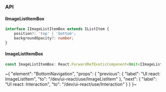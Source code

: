 

### API

#### IImageListItemBox

```ts
interface IImageListItemBox extends IListItem {
    position?: 'top' | 'bottom';
    backgroundOpacity?: number;
}
```

#### ImageListItemBox

```ts
const ImageListItemBox: React.ForwardRefExoticComponent<Omit<IImageListItemBox, "ref"> & React.RefAttributes<unknown>>;
```


~{
  "element": "BottomNavigation",
  "props": {
    "previous": {
      "label": "UI react: ImageListItem",
      "to": "/dev/ui-react/use/ImageListItem"
    },
    "next": {
      "label": "UI react: Interaction",
      "to": "/dev/ui-react/use/Interaction"
    }
  }
}~
